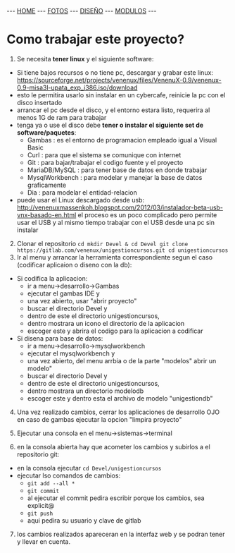  --- [HOME](docs/README.md) --- [FOTOS](docs/READMEFOTOS.md) --- [DISEÑO](docs/READMEDISENO.md) --- [MODULOS](READMEMENU.md) ---

Como trabajar este proyecto?
============================

1. Se necesita **tener linux** y el siguiente software:
  + Si tiene bajos recursos o no tiene pc, descargar y grabar este linux: 
     https://sourceforge.net/projects/venenux/files/VenenuX-0.9/venenux-0.9-misa3l-upata_exp_i386.iso/download
  + esto le permitira usarlo sin instalar en un cybercafe, reinicie la pc con el disco insertado
  + arrancar el pc desde el disco, y el entorno estara listo, requerira al menos 1G de ram para trabajar
  + tenga ya o use el disco debe **tener o instalar el siguiente set de software/paquetes**:
     * Gambas : es el entorno de programacion empleado igual a Visual Basic
     * Curl : para que el sistema se comunique con internet
     * Git  : para bajar/trabajar el codigo fuente y el proyecto
     * MariaDB/MySQL : para tener base de datos en donde trabajar
     * MysqlWorkbench : para modelar y manejar la base de datos graficamente
     * Dia  : para modelar el entidad-relacion
  + puede usar el Linux descargado desde usb: http://venenuxmassenkoh.blogspot.com/2012/03/instalador-beta-usb-vnx-basado-en.html 
     el proceso es un poco complicado pero permite usar el USB y al mismo tiempo trabajar con el USB desde una pc sin instalar
2. Clonar el repositorio
`
cd
mkdir Devel & cd Devel
git clone https://gitlab.com/venenux/unigestioncursos.git
cd unigestioncursos
`
3. Ir al menu y arrancar la herramienta correspondiente segun el caso (codificar aplicaion o diseno con la db):
  + Si codifica la aplicacion:
    * ir a menu->desarrollo->Gambas 
    * ejecutar el gambas IDE y 
    * una vez abierto, usar "abrir proyecto"
    * buscar el directorio Devel y 
    * dentro de este el directorio unigestioncursos, 
    * dentro mostrara un icono el directorio de la aplicacion
    * escoger este y abrira el codigo para la aplicacion a codificar
  + Si disena para base de datos:
    * ir a menu->desarrollo->mysqlworkbench 
    * ejecutar el mysqlworkbench y 
    * una vez abierto, del menu arrbia o de la parte "modelos" abrir un modelo"
    * buscar el directorio Devel y 
    * dentro de este el directorio unigestioncursos, 
    * dentro mostrara un directorio modelodb 
    * escoger este y dentro esta el archivo de modelo "unigestiondb"

4. Una vez realizado cambios, cerrar los aplicaciones de desarrollo OJO en caso de gambas ejecutar la opcion "limpira proyecto"

5. Ejecutar una consola en el menu->sistemas->terminal 

6. en la consola abierta hay que acometer los cambios y subirlos a el repositorio git:
  + en la consola ejecutar `cd Devel/unigestioncursos`
  + ejecutar lso comandos de cambios:
    * `git add --all *`
    * `git commit`
    * al ejecutar el commit pedira escribir porque los cambios, sea explicit@
    * `git push`
    * aqui pedira su usuario y clave de gitlab

7. los cambios realizados apareceran en la interfaz web y se podran tener y llevar en cuenta.
